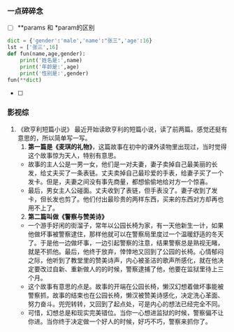 ### 一点碎碎念
- [ ]  **params 和 *param的区别
```python
dict = {'gender':'male','name':"张三",'age':16}
lst = ['张三',16]
def fun(name,age,gender):
    print('姓名是:',name)
    print('年龄是:',age)
    print('性别是:',gender)
fun(**dict)
```
- [ ]  



### 影视综
1. 《欧亨利短篇小说》
   最近开始读欧亨利的短篇小说，读了前两篇。感觉还挺有意思的，所以简单写一写。
   1. **第一篇是《麦琪的礼物》**，这篇故事在初中的课外读物里出现过，当时觉得这个故事惊为天人，特别有意思。
   - 故事的主人公是一男一女，他们是一对夫妻，妻子卖掉自己最美丽的长发，给丈夫买了一条表链。丈夫卖掉自己最珍爱的手表，给妻子买了一个发卡。但是，夫妻之间没有事先商量，都想偷偷地给对方一个惊喜。
   - 最后，男女主人公碰面。丈夫收到了表链，但手表没了。妻子收到了发卡，但长发也剪了。他们付出最珍贵的两样东西，买来的东西对方却再也用不上了。
   2. **第二篇叫做《警察与赞美诗》**
   - 一个游手好闲的街溜子，常年以公园长椅为家，有一天他新生一计，如果他做坏事被警察逮住，那样他就可以在警察局里度过一个温暖舒适的冬天了。于是他一边做坏事，一边引起警察的注意，结果警察总是熟视无睹，就是不抓他。最后，他终于放弃，悻悻地又回到了公园的长椅。心情郁闷之际，他听到了教堂里的赞美诗声，内心被圣洁的歌声所感化，就在他决定要改过自新、重新做人的的时候，警察逮捕了他，他要在监狱里待上三个月。
   - 这个故事有意思的点是。故事的开端在公园长椅，懒汉幻想着做坏事能被警察抓，故事的结束也在公园长椅，懒汉被赞美诗感化，决定洗心革面、努力奋斗。兜兜转转，又回到了起点处，可是内心的想法已经完全不同。
   - 可惜，幻想总是和现实完美错位。当你一心想进监狱的时候，警察偏不让你进。当你终于决定做一个好人的时候，好巧不巧，警察来抓你了。



